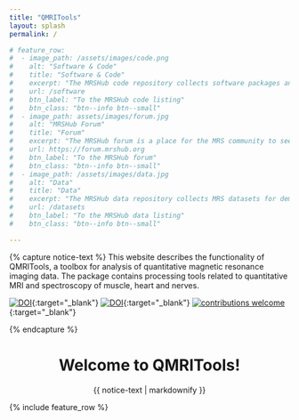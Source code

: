 ```yaml
---
title: "QMRITools"
layout: splash
permalink: /

# feature_row:
#  - image_path: /assets/images/code.png
#    alt: "Software & Code"
#    title: "Software & Code"
#    excerpt: "The MRSHub code repository collects software packages and functions to process, manipulate, analyse, and display MRS data."
#    url: /software
#    btn_label: "To the MRSHub code listing"
#    btn_class: "btn--info btn--small"
#  - image_path: assets/images/forum.jpg
#    alt: "MRSHub Forum"
#    title: "Forum"
#    excerpt: "The MRSHub forum is a place for the MRS community to seek support, exchange ideas, ask questions, and collaborate."
#    url: https://forum.mrshub.org
#    btn_label: "To the MRSHub forum"
#    btn_class: "btn--info btn--small"
#  - image_path: /assets/images/data.jpg
#    alt: "Data"
#    title: "Data"
#    excerpt: "The MRSHub data repository collects MRS datasets for demonstration and testing of new methods."     
#    url: /datasets
#    btn_label: "To the MRSHub data listing"
#    btn_class: "btn--info btn--small"

---
```


{% capture notice-text %}
This website describes the functionality of QMRITools, a toolbox for analysis of quantitative magnetic resonance imaging data. The package contains processing tools related to quantitative MRI and spectroscopy of muscle, heart and nerves.

[![DOI](https://zenodo.org/badge/DOI/10.5281/zenodo.3820494.svg)](https://doi.org/10.5281/zenodo.3820494){:target="_blank"}
[![DOI](https://joss.theoj.org/papers/10.21105/joss.01204/status.svg)](https://doi.org/10.21105/joss.01204){:target="_blank"}
[![contributions welcome](https://img.shields.io/badge/contributions-welcome-brightgreen.svg?style=flat)](https://github.com/mfroeling/QMRITools){:target="_blank"}

{% endcapture %}

<div class="notice--info" align="center">
  <h1>Welcome to QMRITools!</h1>
  {{ notice-text | markdownify }}
</div>

{% include feature_row %}
